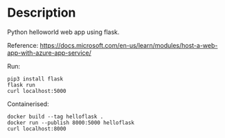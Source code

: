 # Description

Python helloworld web app using flask.

Reference: https://docs.microsoft.com/en-us/learn/modules/host-a-web-app-with-azure-app-service/

Run:

    pip3 install flask
    flask run
    curl localhost:5000

Containerised:

    docker build --tag helloflask .
    docker run --publish 8000:5000 helloflask
    curl localhost:8000
